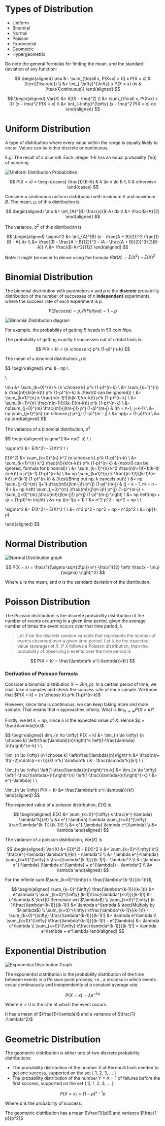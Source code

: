 # Types of Distribution

- Uniform
- Binomial
- Normal
- Poisson
- Exponential
- Geometric
- Hypergeometric

Do note the general formulas for finding the mean, and the standard deviation of any function:

$$
\begin{aligned}
\mu &= \sum_{\forall x, P(X=x) > 0} x P(X = x) & (\text{Discrete}) \\
&= \int_{-\infty}^{\infty} x P(X = x) dx & (\text{Continuous})
\end{aligned}
$$

$$
\begin{aligned}
Var(X) &= E[(X - \mu)^2] \\
&= \sum_{\forall x, P(X=x) > 0} (x - \mu)^2 P(X = x) \\
&= \int_{-\infty}^{\infty} (x - \mu)^2 P(X = x) dx
\end{aligned}
$$

# Uniform Distribution

A type of distribution where every value within the range is equally likely to occur. Values can be either discrete or continuous.

E.g. The result of a dice roll. Each integer 1-6 has an equal probability (1/6) of occuring

![Uniform Distribution Probabilities](https://en.wikipedia.org/wiki/Continuous_uniform_distribution#/media/File:Uniform_Distribution_PDF_SVG.svg)

$$
P(X = x) = \begin{cases}
\frac{1}{B-A} & A \le x \le B \\
0 & otherwise
\end{cases}
$$

Consider a continuous uniform distribution with minimum $A$ and maximum $B$. The mean, $\mu$, of this distribution is

$$
\begin{aligned}
\mu &= \int_{A}^{B} \frac{x}{B-A} dx \\
&= \frac{B+A}{2}
\end{aligned}
$$

The variance, $\sigma^2$ of this distribution is

$$
\begin{aligned}
\sigma^2 &= \int_{A}^{B} (x - \frac{A + B}{2})^2 \frac{1}{B - A} dx \\
&= \frac{(B - \frac{A + B}{2})^3 - (A - \frac{A + B}{2})^3}{3(B-A)} \\
&= \frac{(B-A)^2}{12}
\end{aligned}
$$

Note: It might be easier to derive using the formula $Var(X) = E(X^2) - E(X)^2$

# Binomial Distribution

The binomial distribution with parameters $n$ and $p$ is the **discrete** probability distribution of the number of successes of $n$ **independent** experiments, where the success rate of each experiment is $p$.

$$
P(Success) = p, P(Failure) = 1 - p
$$

![Binomial Distribution diagram](https://miro.medium.com/max/700/1*f_b70t4yL8HiGlkGc8F4pw.png)

For example, the probability of getting 5 heads in 50 coin flips.

The probability of getting exactly $k$ successes out of $n$ total trials is:

$$
P(X = k) = {n \choose k} p^k (1-p)^{n-k}
$$

The mean of a binomial distribution. $\mu$ is

$$
\begin{aligned}
\mu &= np \\

\\

\mu &= \sum_{k=0}^{n} k {n \choose k} p^k (1-p)^{n-k} \\
&= \sum_{k=1}^{n} k \frac{n!}{k!(n-k)!} p^k (1-p)^{n-k} & (\text{0 can be ignored}) \\
&= \sum_{k=1}^{n} k \frac{n(n-1)!}{k(k-1)!(n-k)!} p^k (1-p)^{n-k} \\
&= \sum_{k=1}^{n} \frac{n(n-1)!}{(k-1)!(n-k)!} p^k (1-p)^{n-k}  \\
&= np\sum_{j=0}^{m} \frac{m!}{j!(m-j)!} p^j (1-p)^{m-j} & (m = n-1, j=k-1) \\
&= np \sum_{j=1}^{m} {m \choose j} p^{j} (1-p)^{m - j} \\
&= np(p + (1-p))^m \\
&= np
\end{aligned}
$$

The variance of a binomial distribution, $\sigma^2$

$$
\begin{aligned}
\sigma^2 &= np(1-p) \\ \\

\sigma^2 &= E(X^2) - E(X)^2 \\ \\

E(X^2) &= \sum_{k=0}^{n} k^2 {n \choose k} p^k (1-p)^{n-k} \\
&= \sum_{k=1}^{n} k^2 \frac{n!}{k!(n-k)!} p^k (1-p)^{n-k} & (\text{0 can be ignored, formula for binomial}) \\
&= \sum_{k=1}^{n} k^2 \frac{n(n-1)!}{k(k-1)!(n-k)!} p p^{k-1} (1-p)^{n-k} \\
&= np \sum_{k=1}^{n} k \frac{(n-1)!}{(k-1)!(n-k)!} p^{k-1} (1-p)^{n-k} & (\text{Bring out np, k cancels out}) \\
&= np \sum_{j=0}^{m} (j+1) \frac{m!}{j!(m-j)!} p^{j} (1-p)^{m-j} & (j = k - 1, m = n - 1) \\
&= np \left( \sum_{j=0}^{m} j\frac{m!}{j!(m-j)!} p^{j} (1-p)^{m-j} + \sum_{j=0}^{m} j\frac{m!}{j!(m-j)!} p^{j} (1-p)^{m-j} \right) \\
&= np \left(mp + (p + (1-p))^m \right) \\
&= np ((n-1)p + 1) \\
&= n^2 p^2 - np^2 + np \\ \\

\sigma^2 &= E(X^2) - E(X)^2 \\ \\
&= n^2 p^2 - np^2 + np - n^2p^2 \\
&= np(1-p)

\end{aligned}
$$

# Normal Distribution

![Normal Distribution graph](https://en.wikipedia.org/wiki/Normal_distribution#/media/File:Standard_deviation_diagram.svg)

$$
P(X = x) = \frac{1}{\sigma \sqrt{2\pi}} e^{-\frac{1}{2} \left( \frac{x - \mu}{\sigma} \right)^2}
$$

Where $\mu$ is the mean, and $\sigma$ is the standard deviation of the distribution.

# Poisson Distribution

The Poisson distribution is the discrete probability distribution of the number of events occurring in a given time period, given the average number of times the event occurs over that time period, $\lambda$

> Let $X$ be the discrete random variable that represents the number of events observed over a given time period. Let $\lambda$ be the expected value (average) of $X$. If $X$ follows a Poisson distribution, then the probability of observing $k$ events over the time period is

$$
P(X = k) = \frac{\lambda^k e^{-\lambda}}{k!}
$$

### Derivation of Poisson formula

Consider a binomial distribution $X \sim B(n, p)$. In a certain period of time, we shall take $n$ samples and check the success rate of each sample. We know that $P(X = k) = {n \choose k} p^k (1-p)^{n-k}$

However, since time is continuous, we can keep taking more and more sample. That means that $n$ approaches infinity. What is $\lim_{n \to \infty} P(X = k)$?

Firstly, we let $\lambda = np$, since $\lambda$ is the expected value of $X$. Hence $p = \frac{\lambda}{n}$

$$
\begin{aligned}
\lim_{n \to \infty} P(X = k) &= \lim_{n \to \infty} {n \choose k} \left(\frac{\lambda}{n}\right)^k \left(1-\frac{\lambda}{n}\right)^{n-k} \\ \\

\lim_{n \to \infty} {n \choose k} \left(\frac{\lambda}{n}\right)^k &= \frac{n(n-1)(n-2)\cdots(n-k+1)}{k! n^k} \lambda^k \\
&= \frac{\lambda^k}{k!} \\ \\

\lim_{n \to \infty} \left(1-\frac{\lambda}{n}\right)^{n-k} &= \lim_{n \to \infty} \left(1-\frac{\lambda}{n}\right)^{n} \left(1-\frac{\lambda}{n}\right)^{-k} \\
&= e^{-\lambda} \\ \\

\lim_{n \to \infty} P(X = k) &= \frac{\lambda^k e^{-\lambda}}{k!}
\end{aligned}
$$

The expected value of a poisson distribution, $E(X)$ is

$$
\begin{aligned}
E(X) &= \sum_{k=0}^{\infty} k \frac{e^{-\lambda} \lambda^k}{k!} \\
&= e^{-\lambda} \lambda \sum_{k=0}^{\infty} \frac{\lambda^{k-1}}{(k-1)!} \\
&= e^{-\lambda} \lambda e^{\lambda} \\
&= \lambda
\end{aligned}
$$

The variance of a poisson distribution, $Var(X)$ is

$$
\begin{aligned}
Var(X) &= E(X^2) - E(X)^2 \\
&= \sum_{k=0}^{\infty} k^2 \frac{e^{-\lambda} \lambda^k}{k!} - \lambda^2 \\
&= \lambda e^{-\lambda} \sum_{k=0}^{\infty} k \frac{\lambda^{k-1}}{(k-1)!} - \lambda^2 \\
&= \lambda e^{-\lambda} (\lambda e^{\lambda} + e^{\lambda}) - \lambda^2 \\
&= \lambda
\end{aligned}
$$

For the infinite sum $\sum_{k=0}^{\infty} k \frac{\lambda^{k-1}}{(k-1)!}$,

$$
\begin{aligned}
\sum_{k=0}^{\infty} \frac{\lambda^{k-1}}{(k-1)!} &= e^\lambda \\
\sum_{k=0}^{\infty} (k-1)\frac{\lambda^{k-2}}{(k-1)!} &= e^\lambda & \text{Differentiate wrt $\lambda$} \\
\sum_{k=0}^{\infty} (k-1)\frac{\lambda^{k-1}}{(k-1)!} &= \lambda e^\lambda & \text{Multiply by $\lambda$} \\
\sum_{k=0}^{\infty} k\frac{\lambda^{k-1}}{(k-1)!} - \sum_{k=0}^{\infty} \frac{\lambda^{k-1}}{(k-1)!} &= \lambda e^\lambda \\
\sum_{k=0}^{\infty} k\frac{\lambda^{k-1}}{(k-1)!} - e^{\lambda} &= \lambda e^\lambda \\
\sum_{k=0}^{\infty} k\frac{\lambda^{k-1}}{(k-1)!} = \lambda e^\lambda + e^\lambda
\end{aligned}
$$

# Exponential Distribution

![Exponential Distribution Graph](https://en.wikipedia.org/wiki/Exponential_distribution#/media/File:Exponential_probability_density.svg)

The exponential distribution is the probability distribution of the time between events in a Poisson point process, i.e., a process in which events occur continuously and independently at a constant average rate.

$$
P(X = x) = \lambda e^{-\lambda x}
$$

Where $\lambda > 0$ is the rate at which the event occurs.

It has a mean of $\frac{1}{\lambda}$ and a variance of $\frac{1}{\lambda^2}$

# Geometric Distribution

The geometric distribution is either one of two discrete probability distributions:

- The probability distribution of the number X of Bernoulli trials needed to get one success, supported on the set { 1, 2, 3, ... }
- The probability distribution of the number Y = X − 1 of failures before the first success, supported on the set { 0, 1, 2, 3, ... }

$$
P(X = x) = (1-p)^{x-1} p
$$

Where $p$ is the probability of success.

The geometric distribution has a mean $\frac{1}{p}$ and variance $\frac{1-p}{p^2}$
